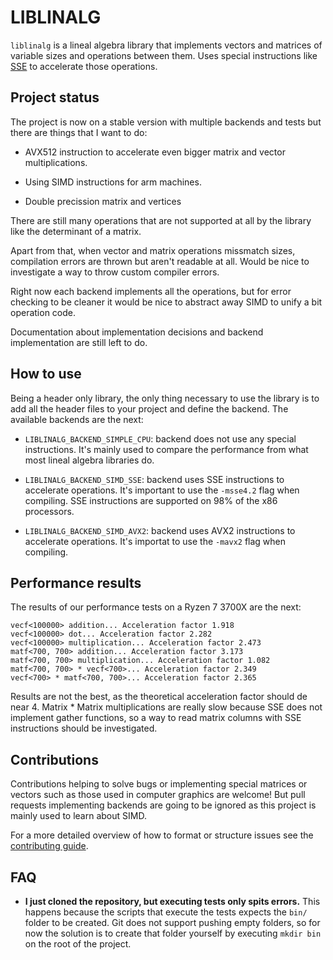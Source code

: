 # LIBLINALG
`liblinalg` is a lineal algebra library that implements vectors and matrices of variable sizes and operations between them. Uses special instructions like [SSE](https://www.intel.com/content/www/us/en/docs/intrinsics-guide/index.html#techs=MMX,SSE,SSE2,SSE3,SSSE3,SSE4_1) to accelerate those operations.

## Project status
The project is now on a stable version with multiple backends and tests but there are things that I want to do:

* AVX512 instruction to accelerate even bigger matrix and vector multiplications.

* Using SIMD instructions for arm machines.

* Double precission matrix and vertices

There are still many operations that are not supported at all by the library like the determinant of a matrix. 

Apart from that, when vector and matrix operations missmatch sizes, compilation errors are thrown but aren't readable at all. Would be nice to investigate a way to throw custom compiler errors.

Right now each backend implements all the operations, but for error checking to be cleaner it would be nice to abstract away SIMD to unify a bit operation code.

Documentation about implementation decisions and backend implementation are still left to do.

## How to use
Being a header only library, the only thing necessary to use the library is to add all the header files to your project and define the backend. The available backends are the next: 

* `LIBLINALG_BACKEND_SIMPLE_CPU`: backend does not use any special instructions. It's mainly used to compare the performance from what most lineal algebra libraries do.

* `LIBLINALG_BACKEND_SIMD_SSE`: backend uses SSE instructions to accelerate operations. It's important to use the `-msse4.2` flag when compiling. SSE instructions are supported on 98% of the x86 processors.

* `LIBLINALG_BACKEND_SIMD_AVX2`: backend uses AVX2 instructions to accelerate operations. It's importat to use the `-mavx2` flag when compiling.

## Performance results
The results of our performance tests on a Ryzen 7 3700X are the next:
```
vecf<100000> addition... Acceleration factor 1.918
vecf<100000> dot... Acceleration factor 2.282
vecf<100000> multiplication... Acceleration factor 2.473
matf<700, 700> addition... Acceleration factor 3.173
matf<700, 700> multiplication... Acceleration factor 1.082
matf<700, 700> * vecf<700>... Acceleration factor 2.349
vecf<700> * matf<700, 700>... Acceleration factor 2.365
```

Results are not the best, as the theoretical acceleration factor should de near 4. Matrix * Matrix multiplications are really slow because SSE does not implement gather functions, so a way to read matrix columns with SSE instructions should be investigated.

## Contributions
Contributions helping to solve bugs or implementing special matrices or vectors such as those used in computer graphics are welcome! But pull requests implementing backends are going to be ignored as this project is mainly used to learn about SIMD.

For a more detailed overview of how to format or structure issues see the [contributing guide](Contributing.md).

## FAQ
* **I just cloned the repository, but executing tests only spits errors.** This happens because the scripts that execute the tests expects the `bin/` folder to be created. Git does not support pushing empty folders, so for now the solution is to create that folder yourself by executing `mkdir bin` on the root of the project.
